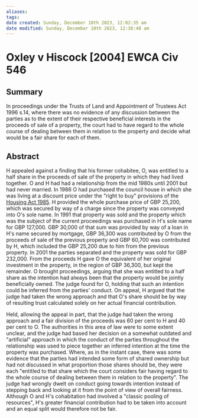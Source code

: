 ```yaml
---
aliases: 
tags: 
date created: Sunday, December 10th 2023, 12:02:35 am
date modified: Sunday, December 10th 2023, 12:38:48 am
---
```


# Oxley v Hiscock [2004] EWCA Civ 546

## Summary

In proceedings under the Trusts of Land and Appointment of Trustees Act 1996 s.14, where there was no evidence of any discussion between the parties as to the extent of their respective beneficial interests in the proceeds of sale of a property, the court had to have regard to the whole course of dealing between them in relation to the property and decide what would be a fair share for each of them.

## Abstract

H appealed against a finding that his former cohabitee, O, was entitled to a half share in the proceeds of sale of the property in which they had lived together. O and H had had a relationship from the mid 1980s until 2001 but had never married. In 1986 O had purchased the council house in which she was living at a discount price under the "right to buy" provisions of the [Housing Act 1985](https://uk.westlaw.com/Document/I60168D90E42311DAA7CF8F68F6EE57AB/View/FullText.html?originationContext=document&transitionType=DocumentItem&ppcid=b6fec69b6a6043249c982d144030b75f&contextData=(sc.Default)). H provided the whole purchase price of GBP 25,200, which was secured by way of a charge since the property was conveyed into O's sole name. In 1991 that property was sold and the property which was the subject of the current proceedings was purchased in H's sole name for GBP 127,000. GBP 30,000 of that sum was provided by way of a loan in H's name secured by mortgage, GBP 36,300 was contributed by O from the proceeds of sale of the previous property and GBP 60,700 was contributed by H, which included the GBP 25,200 due to him from the previous property. In 2001 the parties separated and the property was sold for GBP 232,000. From the proceeds H gave O the equivalent of her original investment in the property, in the region of GBP 36,300, but kept the remainder. O brought proceedings, arguing that she was entitled to a half share as the intention had always been that the property would be jointly beneficially owned. The judge found for O, holding that such an intention could be inferred from the parties' conduct. On appeal, H argued that the judge had taken the wrong approach and that O's share should be by way of resulting trust calculated solely on her actual financial contribution.

Held, allowing the appeal in part, that the judge had taken the wrong approach and a fair division of the proceeds was 60 per cent to H and 40 per cent to O. The authorities in this area of law were to some extent unclear, and the judge had based her decision on a somewhat outdated and "artificial" approach in which the conduct of the parties throughout the relationship was used to piece together an inferred intention at the time the property was purchased. Where, as in the instant case, there was some evidence that the parties had intended some form of shared ownership but had not discussed in what proportion those shares should be, they were each "entitled to that share which the court considers fair having regard to the whole course of dealing between them in relation to the property". The judge had wrongly dwelt on conduct going towards intention instead of stepping back and looking at it from the point of view of overall fairness. Although O and H's cohabitation had involved a "classic pooling of resources", H's greater financial contribution had to be taken into account and an equal split would therefore not be fair.
